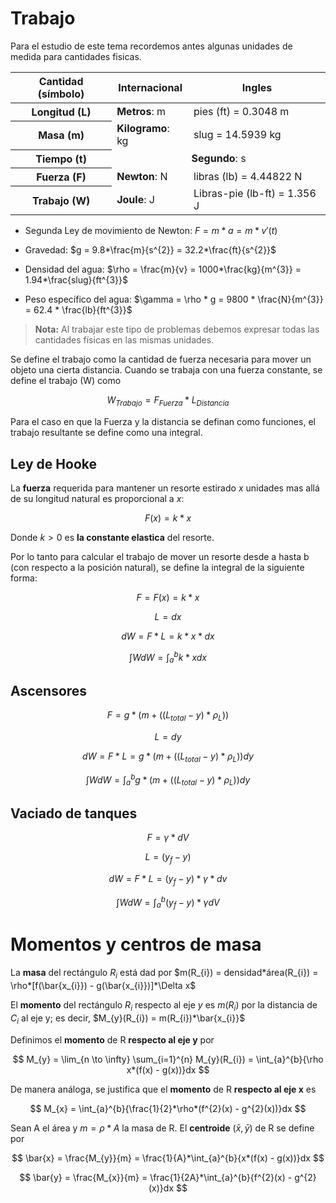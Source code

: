 # Trabajo

Para el estudio de este tema recordemos antes algunas unidades de medida para cantidades fisicas.

<table>
<thead>
<th>Cantidad (símbolo)</th>
<th>Internacional</th>
<th>Ingles</th>
</thead>
<tbody>
<tr>
<th>Longitud (L)</th>
<td><strong>Metros</strong>: m</td>
<td>pies (ft) = 0.3048 m</td>
</tr>
<tr>
<th>Masa (m)</th>
<td><strong>Kilogramo</strong>: kg</td>
<td>slug = 14.5939 kg</td>
</tr>
<tr>
<th>Tiempo (t)</th>
<td colspan="2" style="text-align: center"><strong>Segundo</strong>: s</td>
</tr>
<tr>
<th>Fuerza (F)</th>
<td><strong>Newton</strong>: N</td>
<td>libras (lb) = 4.44822 N</td>
</tr>
<tr>
<th>Trabajo (W)</th>
<td><strong>Joule</strong>: J</td>
<td>Libras-pie (lb-ft) = 1.356 J</td>
</tr>
</tbody>
</table>

* Segunda Ley de movimiento de Newton: $F = m*a = m*v'(t)$

* Gravedad: $g = 9.8*\frac{m}{s^{2}} = 32.2*\frac{ft}{s^{2}}$

* Densidad del agua: $\rho = \frac{m}{v} = 1000*\frac{kg}{m^{3}} = 1.94*\frac{slug}{ft^{3}}$

* Peso específico del agua: $\gamma = \rho * g = 9800 * \frac{N}{m^{3}} = 62.4 * \frac{lb}{ft^{3}}$

> **Nota:** Al trabajar este tipo de problemas debemos expresar todas las cantidades físicas en las mismas unidades.

Se define el trabajo como la cantidad de fuerza necesaria para mover un objeto una cierta distancia. Cuando se trabaja con una fuerza constante, se define el trabajo (W) como

$$
W_{Trabajo} = F_{Fuerza}*L_{Distancia}
$$

Para el caso en que la Fuerza y la distancia se definan como funciones, el trabajo resultante se define como una integral.

## Ley de Hooke

La **fuerza** requerida para mantener un resorte estirado *x* unidades mas allá de su longitud natural es proporcional a *x*:

$$
F(x) = k*x
$$

Donde $k > 0$ es **la constante elastica** del resorte.

Por lo tanto para calcular el trabajo de mover un resorte desde a hasta b (con respecto a la posición natural), se define la integral de la siguiente forma:

$$
F = F(x) = k*x
$$

$$
L = dx
$$

$$
dW = F * L = k * x * dx
$$

$$
\int{W}dW =  \int_{a}^{b}{k*x}dx
$$

## Ascensores

$$
F = g*(m + ((L_{total} - y)*\rho_{L}))
$$

$$
L = dy
$$

$$
dW = F * L = g * (m + ((L_{total} - y) * \rho_{L}))dy
$$

$$
\int{W}dW =  \int_{a}^{b}{g*(m + ((L_{total} - y)*\rho_{L}))}dy
$$

## Vaciado de tanques

$$
F = \gamma*dV
$$

$$
L = (y_{f} - y)
$$

$$
dW = F * L = (y_{f} - y) * \gamma * dv
$$

$$
\int{W}dW =  \int_{a}^{b}{(y_{f} - y)*\gamma}dV
$$

# Momentos y centros de masa

La **masa** del rectángulo $R_{i}$ está dad por $m(R_{i}) = densidad*área(R_{i}) = \rho*[f(\bar{x_{i}}) - g(\bar{x_{i}})]*\Delta x$

El **momento** del rectángulo $R_{i}$ respecto al eje $y$ es $m(R_{i})$ por la distancia de $C_{i}$ al eje y; es decir, $M_{y}(R_{i}) = m(R_{i})*\bar{x_{i}}$

Definimos el **momento** de R **respecto al eje y** por

$$
M_{y} = \lim_{n \to \infty} \sum_{i=1}^{n} M_{y}(R_{i}) = \int_{a}^{b}{\rho x*(f(x) - g(x))}dx
$$

De manera análoga, se justifica que el **momento** de R **respecto al eje x** es

$$
M_{x} = \int_{a}^{b}{\frac{1}{2}*\rho*(f^{2}(x) - g^{2}(x))}dx
$$

Sean A el área y $m = \rho*A$ la masa de R. El **centroide** $(\bar{x}, \bar{y})$ de R se define por

$$
\bar{x} = \frac{M_{y}}{m} = \frac{1}{A}*\int_{a}^{b}{x*(f(x) - g(x))}dx
$$

$$
\bar{y} = \frac{M_{x}}{m} = \frac{1}{2A}*\int_{a}^{b}{f^{2}(x) - g^{2}(x)}dx
$$
